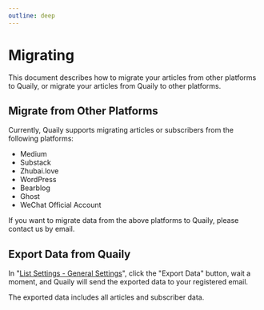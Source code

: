 ```yaml
---
outline: deep
---
```


# Migrating

This document describes how to migrate your articles from other platforms to Quaily, or migrate your articles from Quaily to other platforms.

## Migrate from Other Platforms

Currently, Quaily supports migrating articles or subscribers from the following platforms:

- Medium
- Substack
- Zhubai.love
- WordPress
- Bearblog
- Ghost
- WeChat Official Account

If you want to migrate data from the above platforms to Quaily, please contact us by email.

## Export Data from Quaily

In "[List Settings - General Settings](https://quaily.com/dashboard/lists/@current/settings/general)", click the "Export Data" button, wait a moment, and Quaily will send the exported data to your registered email.

The exported data includes all articles and subscriber data.

